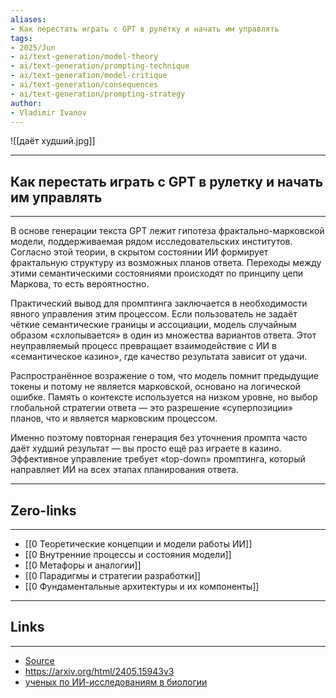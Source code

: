 ```yaml
---
aliases: 
- Как перестать играть с GPT в рулетку и начать им управлять 
tags:
- 2025/Jun
- ai/text-generation/model-theory
- ai/text-generation/prompting-technique
- ai/text-generation/model-critique
- ai/text-generation/consequences
- ai/text-generation/prompting-strategy
author:
- Vladimir Ivanov
---
```

![[даёт худший.jpg]]

-----
##  Как перестать играть с GPT в рулетку и начать им управлять 
-----
В основе генерации текста GPT лежит гипотеза фрактально-марковской модели, поддерживаемая рядом исследовательских институтов. Согласно этой теории, в скрытом состоянии ИИ формирует фрактальную структуру из возможных планов ответа. Переходы между этими семантическими состояниями происходят по принципу цепи Маркова, то есть вероятностно.

Практический вывод для промптинга заключается в необходимости явного управления этим процессом. Если пользователь не задаёт чёткие семантические границы и ассоциации, модель случайным образом «схлопывается» в один из множества вариантов ответа. Этот неуправляемый процесс превращает взаимодействие с ИИ в «семантическое казино», где качество результата зависит от удачи.

Распространённое возражение о том, что модель помнит предыдущие токены и потому не является марковской, основано на логической ошибке. Память о контексте используется на низком уровне, но выбор глобальной стратегии ответа — это разрешение «суперпозиции» планов, что и является марковским процессом. 

Именно поэтому повторная генерация без уточнения промпта часто даёт худший результат — вы просто ещё раз играете в казино. Эффективное управление требует «top-down» промптинга, который направляет ИИ на всех этапах планирования ответа.

---
## Zero-links
---
- [[0 Теоретические концепции и модели работы ИИ]]
- [[0 Внутренние процессы и состояния модели]]
- [[0 Метафоры и аналогии]]
- [[0 Парадигмы и стратегии разработки]]
- [[0 Фундаментальные архитектуры и их компоненты]]

---
## Links
---
- [Source](https://t.me/turboproject/1782)
- https://arxiv.org/html/2405.15943v3
-  [ученых по ИИ-исследованиям в биологии](https://pibbss.ai)